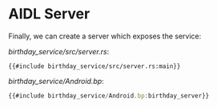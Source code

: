 # AIDL Server

Finally, we can create a server which exposes the service:

_birthday_service/src/server.rs_:

```rust,ignore
{{#include birthday_service/src/server.rs:main}}
```

_birthday_service/Android.bp_:

```javascript
{{#include birthday_service/Android.bp:birthday_server}}
```
